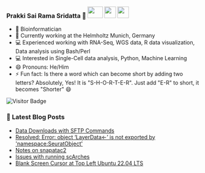 ### Prakki Sai Rama Sridatta 👋 [<img src="https://img.shields.io/badge/-blue?style=flat-square&logo=Linkedin&logoColor=white&link=https://www.linkedin.com/in/prakki-sai-rama-sridatta-data" width="40" height="30">](https://www.linkedin.com/in/prakki-sai-rama-sridatta-data/) [<img src="https://upload.wikimedia.org/wikipedia/commons/thumb/6/6f/Logo_of_Twitter.svg/1920px-Logo_of_Twitter.svg.png" width="30" height="30">](https://twitter.com/Prakki_Rama) [<img src="https://www.blogger.com/img/logo_blogger_40px.png" width="30" height="30">](https://asearchforsolutions.blogspot.com/)


- 🔭 Bioinformatician
- 🌱 Currently working at the Helmholtz Munich, Germany
- 💻 Experienced working with RNA-Seq, WGS data, R data visualization, Data analysis using Bash/Perl
- 💻 Interested in Single-Cell data analysis, Python, Machine Learning
- 😄 Pronouns: He/Him
- ⚡ Fun fact: Is there a word which can become short by adding two letters? Absolutely, Yes! It is "S-H-O-R-T-E-R". Just add "E-R" to short, it becomes "Shorter" 😄

![Visitor Badge](https://visitor-badge.laobi.icu/badge?page_id=ramadatta.ramdatta)


### 📕 Latest Blog Posts
<!-- BLOG-POST-LIST:START -->
- [Data Downloads with SFTP Commands](https://asearchforsolutions.blogspot.com/2023/11/data-downloads-with-sftp-commands.html)
- [Resolved: Error: object ‘LayerData&lt;-’ is not exported by &#39;namespace:SeuratObject&#39;](https://asearchforsolutions.blogspot.com/2023/11/resolved-error-object-layerdata-is-not.html)
- [Notes on snapatac2](https://asearchforsolutions.blogspot.com/2023/11/notes-on-snapatac2.html)
- [Issues with running scArches](https://asearchforsolutions.blogspot.com/2023/10/issues-with-running-scarches.html)
- [Blank Screen Cursor at Top Left Ubuntu 22.04 LTS](https://asearchforsolutions.blogspot.com/2023/10/blank-screen-cursor-at-top-left-ubuntu.html)
<!-- BLOG-POST-LIST:END -->
